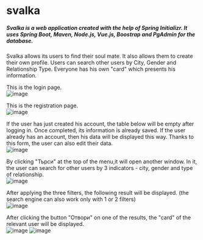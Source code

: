 # svalka
##### Svalka is a web application created with the help of Spring Initializr. It uses Spring Boot, Maven, Node.js, Vue.js, Boostrap and PgAdmin for the database.

Svalka allows its users to find their soul mate. It also allows them to create their own profile. Users can search other users by City, Gender and Relationship Type. Everyone has his own "card" which presents his information. 

This is the login page. \
  ![image](https://user-images.githubusercontent.com/73240674/111486336-12eb4f80-8740-11eb-91a2-402c4a8dc9db.png)
  
 This is the registration page. \
  ![image](https://user-images.githubusercontent.com/73240674/111486512-38785900-8740-11eb-985a-499135990464.png)

If the user has just created his account, the table below will be empty after logging in. Once completed, its information is already saved. If the user already has an account, then his data will be displayed this way. Thanks to this form, the user can also edit their data. \
  ![image](https://user-images.githubusercontent.com/73240674/111486663-5776eb00-8740-11eb-8608-dfd945c39210.png)

By clicking "Търси" at the top of the menu,it will open another window. In it, the user can search for other users by 3 indicators - city, gender and type of relationship. \
  ![image](https://user-images.githubusercontent.com/73240674/111486826-7ecdb800-8740-11eb-9dd6-2b5dbdb5fbc0.png)

After applying the three filters, the following result will be displayed. (the search engine can also work only with 1 or 2 filters) \
  ![image](https://user-images.githubusercontent.com/73240674/111487240-da984100-8740-11eb-8770-905fd443a6a3.png)

After clicking the button "Отвори" on one of the results, the "card" of the relevant user will be displayed. \
  ![image](https://user-images.githubusercontent.com/73240674/111487506-17643800-8741-11eb-894f-3f01f08f6f90.png)
  ![image](https://user-images.githubusercontent.com/73240674/111487531-1d5a1900-8741-11eb-8ab4-0c9580c5da45.png)

